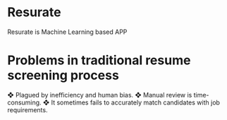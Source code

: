 # Resurate
Resurate is Machine Learning based APP
# Problems in traditional resume screening process
❖ Plagued by inefficiency and human bias.
❖ Manual review is time-consuming.
❖ It sometimes fails to accurately match candidates with job requirements.
